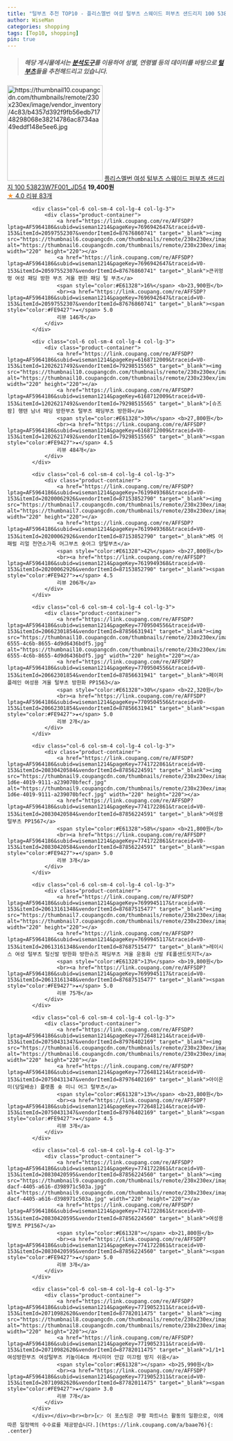 ```yaml
---
title: "털부츠 추천 TOP10 - 플리스멜번 여성 털부츠 스웨이드 퍼부츠 샌드리지 100 53823W7F001_JD54"
author: WiseMan
categories: shopping
tags: [Top10, shopping]
pin: true
---
```


> ##### 해당 게시물에서는 [**분석도구**](https://itemscout.io/)를 이용하여 **성별**, **연령별** 등의 데이터를 바탕으로 [**털부츠**](https://link.coupang.com/a/baae76)들을 추천해드리고 있습니다.
<div class="container"><div class="row">
            <div class="col-6 col-sm-4 col-lg-4 col-lg-3">
                <div class="product-container">
                    <a href="https://link.coupang.com/re/AFFSDP?lptag=AF5964186&subid=wiseman1214&pageKey=7649071548&traceid=V0-153&itemId=20347379875&vendorItemId=87431969698" target="_blank"><img src="https://thumbnail10.coupangcdn.com/thumbnails/remote/230x230ex/image/vendor_inventory/4c83/b4357d392f9fb56edb71748298068e38214786ac8734aa49eddf148e5ee6.jpg" alt="https://thumbnail10.coupangcdn.com/thumbnails/remote/230x230ex/image/vendor_inventory/4c83/b4357d392f9fb56edb71748298068e38214786ac8734aa49eddf148e5ee6.jpg" width="220" height="220"></a>
                    <a href="https://link.coupang.com/re/AFFSDP?lptag=AF5964186&subid=wiseman1214&pageKey=7649071548&traceid=V0-153&itemId=20347379875&vendorItemId=87431969698" target="_blank">플리스멜번 여성 털부츠 스웨이드 퍼부츠 샌드리지 100 53823W7F001_JD54</a>
                    <span style="color:#E61328"></span> <b>19,400원</b>
                    <br><a href="https://link.coupang.com/re/AFFSDP?lptag=AF5964186&subid=wiseman1214&pageKey=7649071548&traceid=V0-153&itemId=20347379875&vendorItemId=87431969698" target="_blank"><span style="color:#FE9427">★</span> 4.0
                    리뷰 83개</a>
                </div>
            </div>
            
            <div class="col-6 col-sm-4 col-lg-4 col-lg-3">
                <div class="product-container">
                    <a href="https://link.coupang.com/re/AFFSDP?lptag=AF5964186&subid=wiseman1214&pageKey=7696942647&traceid=V0-153&itemId=20597552307&vendorItemId=87676860741" target="_blank"><img src="https://thumbnail6.coupangcdn.com/thumbnails/remote/230x230ex/image/vendor_inventory/4f48/794bab4fea902abe293ffcc1c4bb23a1ab6899f792f6e55dd64e851e9c98.jpg" alt="https://thumbnail6.coupangcdn.com/thumbnails/remote/230x230ex/image/vendor_inventory/4f48/794bab4fea902abe293ffcc1c4bb23a1ab6899f792f6e55dd64e851e9c98.jpg" width="220" height="220"></a>
                    <a href="https://link.coupang.com/re/AFFSDP?lptag=AF5964186&subid=wiseman1214&pageKey=7696942647&traceid=V0-153&itemId=20597552307&vendorItemId=87676860741" target="_blank">큰귀멍멍 여성 패딩 방한 부츠 겨울 편한 패딩 털 부츠</a>
                    <span style="color:#E61328">16%</span> <b>23,900원</b>
                    <br><a href="https://link.coupang.com/re/AFFSDP?lptag=AF5964186&subid=wiseman1214&pageKey=7696942647&traceid=V0-153&itemId=20597552307&vendorItemId=87676860741" target="_blank"><span style="color:#FE9427">★</span> 5.0
                    리뷰 146개</a>
                </div>
            </div>
            
            <div class="col-6 col-sm-4 col-lg-4 col-lg-3">
                <div class="product-container">
                    <a href="https://link.coupang.com/re/AFFSDP?lptag=AF5964186&subid=wiseman1214&pageKey=6168712009&traceid=V0-153&itemId=12026217492&vendorItemId=79298515565" target="_blank"><img src="https://thumbnail10.coupangcdn.com/thumbnails/remote/230x230ex/image/vendor_inventory/eb5e/e23962ba4b31bdf8a27d5000ab727503ce0d0f588b640ed2e00b2138e3fb.jpg" alt="https://thumbnail10.coupangcdn.com/thumbnails/remote/230x230ex/image/vendor_inventory/eb5e/e23962ba4b31bdf8a27d5000ab727503ce0d0f588b640ed2e00b2138e3fb.jpg" width="220" height="220"></a>
                    <a href="https://link.coupang.com/re/AFFSDP?lptag=AF5964186&subid=wiseman1214&pageKey=6168712009&traceid=V0-153&itemId=12026217492&vendorItemId=79298515565" target="_blank">[슈즈팜] 행텐 남녀 패딩 방한부츠 털부츠 패딩부츠 방한화</a>
                    <span style="color:#E61328">30%</span> <b>27,800원</b>
                    <br><a href="https://link.coupang.com/re/AFFSDP?lptag=AF5964186&subid=wiseman1214&pageKey=6168712009&traceid=V0-153&itemId=12026217492&vendorItemId=79298515565" target="_blank"><span style="color:#FE9427">★</span> 4.5
                    리뷰 484개</a>
                </div>
            </div>
            
            <div class="col-6 col-sm-4 col-lg-4 col-lg-3">
                <div class="product-container">
                    <a href="https://link.coupang.com/re/AFFSDP?lptag=AF5964186&subid=wiseman1214&pageKey=7619949368&traceid=V0-153&itemId=20200062926&vendorItemId=87153852790" target="_blank"><img src="https://thumbnail7.coupangcdn.com/thumbnails/remote/230x230ex/image/vendor_inventory/4fd1/debd71bf8dfd23fb15cb7478ac055f32c9af498ea3bcb361721a4bbe0094.jpg" alt="https://thumbnail7.coupangcdn.com/thumbnails/remote/230x230ex/image/vendor_inventory/4fd1/debd71bf8dfd23fb15cb7478ac055f32c9af498ea3bcb361721a4bbe0094.jpg" width="220" height="220"></a>
                    <a href="https://link.coupang.com/re/AFFSDP?lptag=AF5964186&subid=wiseman1214&pageKey=7619949368&traceid=V0-153&itemId=20200062926&vendorItemId=87153852790" target="_blank">MS 어패럴 리얼 천연소가죽 어그부츠 숏어그 양털부츠</a>
                    <span style="color:#E61328">42%</span> <b>27,800원</b>
                    <br><a href="https://link.coupang.com/re/AFFSDP?lptag=AF5964186&subid=wiseman1214&pageKey=7619949368&traceid=V0-153&itemId=20200062926&vendorItemId=87153852790" target="_blank"><span style="color:#FE9427">★</span> 4.5
                    리뷰 206개</a>
                </div>
            </div>
            
            <div class="col-6 col-sm-4 col-lg-4 col-lg-3">
                <div class="product-container">
                    <a href="https://link.coupang.com/re/AFFSDP?lptag=AF5964186&subid=wiseman1214&pageKey=7709504556&traceid=V0-153&itemId=20662301854&vendorItemId=87856631941" target="_blank"><img src="https://thumbnail10.coupangcdn.com/thumbnails/remote/230x230ex/image/retail/images/2023/11/22/17/4/db4e78c9-6555-4c6b-8655-4d9d6436bdf5.jpg" alt="https://thumbnail10.coupangcdn.com/thumbnails/remote/230x230ex/image/retail/images/2023/11/22/17/4/db4e78c9-6555-4c6b-8655-4d9d6436bdf5.jpg" width="220" height="220"></a>
                    <a href="https://link.coupang.com/re/AFFSDP?lptag=AF5964186&subid=wiseman1214&pageKey=7709504556&traceid=V0-153&itemId=20662301854&vendorItemId=87856631941" target="_blank">페이퍼플레인 여성용 겨울 털부츠 방한화 PP1563</a>
                    <span style="color:#E61328">30%</span> <b>22,320원</b>
                    <br><a href="https://link.coupang.com/re/AFFSDP?lptag=AF5964186&subid=wiseman1214&pageKey=7709504556&traceid=V0-153&itemId=20662301854&vendorItemId=87856631941" target="_blank"><span style="color:#FE9427">★</span> 5.0
                    리뷰 2개</a>
                </div>
            </div>
            
            <div class="col-6 col-sm-4 col-lg-4 col-lg-3">
                <div class="product-container">
                    <a href="https://link.coupang.com/re/AFFSDP?lptag=AF5964186&subid=wiseman1214&pageKey=7741722861&traceid=V0-153&itemId=20830420584&vendorItemId=87856224591" target="_blank"><img src="https://thumbnail9.coupangcdn.com/thumbnails/remote/230x230ex/image/retail/images/2023/11/22/17/6/0d26f0cd-1d6e-4019-9111-a239070bfecf.jpg" alt="https://thumbnail9.coupangcdn.com/thumbnails/remote/230x230ex/image/retail/images/2023/11/22/17/6/0d26f0cd-1d6e-4019-9111-a239070bfecf.jpg" width="220" height="220"></a>
                    <a href="https://link.coupang.com/re/AFFSDP?lptag=AF5964186&subid=wiseman1214&pageKey=7741722861&traceid=V0-153&itemId=20830420584&vendorItemId=87856224591" target="_blank">여성용 털부츠 PP1567</a>
                    <span style="color:#E61328">58%</span> <b>21,800원</b>
                    <br><a href="https://link.coupang.com/re/AFFSDP?lptag=AF5964186&subid=wiseman1214&pageKey=7741722861&traceid=V0-153&itemId=20830420584&vendorItemId=87856224591" target="_blank"><span style="color:#FE9427">★</span> 5.0
                    리뷰 3개</a>
                </div>
            </div>
            
            <div class="col-6 col-sm-4 col-lg-4 col-lg-3">
                <div class="product-container">
                    <a href="https://link.coupang.com/re/AFFSDP?lptag=AF5964186&subid=wiseman1214&pageKey=7699945117&traceid=V0-153&itemId=20613161348&vendorItemId=87687515477" target="_blank"><img src="https://thumbnail7.coupangcdn.com/thumbnails/remote/230x230ex/image/vendor_inventory/5343/7dc5f626bc5a904193480aa723ec86a0a3dac17d372ddc48b0f5ce94d6cf.jpg" alt="https://thumbnail7.coupangcdn.com/thumbnails/remote/230x230ex/image/vendor_inventory/5343/7dc5f626bc5a904193480aa723ec86a0a3dac17d372ddc48b0f5ce94d6cf.jpg" width="220" height="220"></a>
                    <a href="https://link.coupang.com/re/AFFSDP?lptag=AF5964186&subid=wiseman1214&pageKey=7699945117&traceid=V0-153&itemId=20613161348&vendorItemId=87687515477" target="_blank">레이시스 여성 털부츠 털신발 방한화 방한슈즈 패딩부츠 겨울 운동화 신발 FE폴샌드릿지T</a>
                    <span style="color:#E61328">13%</span> <b>19,800원</b>
                    <br><a href="https://link.coupang.com/re/AFFSDP?lptag=AF5964186&subid=wiseman1214&pageKey=7699945117&traceid=V0-153&itemId=20613161348&vendorItemId=87687515477" target="_blank"><span style="color:#FE9427">★</span> 5.0
                    리뷰 75개</a>
                </div>
            </div>
            
            <div class="col-6 col-sm-4 col-lg-4 col-lg-3">
                <div class="product-container">
                    <a href="https://link.coupang.com/re/AFFSDP?lptag=AF5964186&subid=wiseman1214&pageKey=7726481214&traceid=V0-153&itemId=20750431347&vendorItemId=87976402169" target="_blank"><img src="https://thumbnail6.coupangcdn.com/thumbnails/remote/230x230ex/image/vendor_inventory/3812/b609c6b491c42611a4df1d2d5c2d4189d5346c759047387cb13c6cf1d8ee.jpg" alt="https://thumbnail6.coupangcdn.com/thumbnails/remote/230x230ex/image/vendor_inventory/3812/b609c6b491c42611a4df1d2d5c2d4189d5346c759047387cb13c6cf1d8ee.jpg" width="220" height="220"></a>
                    <a href="https://link.coupang.com/re/AFFSDP?lptag=AF5964186&subid=wiseman1214&pageKey=7726481214&traceid=V0-153&itemId=20750431347&vendorItemId=87976402169" target="_blank">아이온미(당일배송) 플랫폼 숏 미니 어그 털부츠</a>
                    <span style="color:#E61328">13%</span> <b>23,800원</b>
                    <br><a href="https://link.coupang.com/re/AFFSDP?lptag=AF5964186&subid=wiseman1214&pageKey=7726481214&traceid=V0-153&itemId=20750431347&vendorItemId=87976402169" target="_blank"><span style="color:#FE9427">★</span> 4.5
                    리뷰 3개</a>
                </div>
            </div>
            
            <div class="col-6 col-sm-4 col-lg-4 col-lg-3">
                <div class="product-container">
                    <a href="https://link.coupang.com/re/AFFSDP?lptag=AF5964186&subid=wiseman1214&pageKey=7741722861&traceid=V0-153&itemId=20830420595&vendorItemId=87856224560" target="_blank"><img src="https://thumbnail9.coupangcdn.com/thumbnails/remote/230x230ex/image/retail/images/2023/11/22/17/3/c85387fc-dacf-4405-a616-d398971c503a.jpg" alt="https://thumbnail9.coupangcdn.com/thumbnails/remote/230x230ex/image/retail/images/2023/11/22/17/3/c85387fc-dacf-4405-a616-d398971c503a.jpg" width="220" height="220"></a>
                    <a href="https://link.coupang.com/re/AFFSDP?lptag=AF5964186&subid=wiseman1214&pageKey=7741722861&traceid=V0-153&itemId=20830420595&vendorItemId=87856224560" target="_blank">여성용 털부츠 PP1567</a>
                    <span style="color:#E61328"></span> <b>21,800원</b>
                    <br><a href="https://link.coupang.com/re/AFFSDP?lptag=AF5964186&subid=wiseman1214&pageKey=7741722861&traceid=V0-153&itemId=20830420595&vendorItemId=87856224560" target="_blank"><span style="color:#FE9427">★</span> 5.0
                    리뷰 3개</a>
                </div>
            </div>
            
            <div class="col-6 col-sm-4 col-lg-4 col-lg-3">
                <div class="product-container">
                    <a href="https://link.coupang.com/re/AFFSDP?lptag=AF5964186&subid=wiseman1214&pageKey=7719052311&traceid=V0-153&itemId=20710982620&vendorItemId=87782011475" target="_blank"><img src="https://thumbnail8.coupangcdn.com/thumbnails/remote/230x230ex/image/vendor_inventory/01b5/a86fdf1bb3327cb78d4850d02b93fc253eb0780bf43ab97fccc117ff8ce1.jpg" alt="https://thumbnail8.coupangcdn.com/thumbnails/remote/230x230ex/image/vendor_inventory/01b5/a86fdf1bb3327cb78d4850d02b93fc253eb0780bf43ab97fccc117ff8ce1.jpg" width="220" height="220"></a>
                    <a href="https://link.coupang.com/re/AFFSDP?lptag=AF5964186&subid=wiseman1214&pageKey=7719052311&traceid=V0-153&itemId=20710982620&vendorItemId=87782011475" target="_blank">1/1+1 여성방한부츠 여성털부츠 키높이4cm 캐시미어 안감 미끄럼 방지 쉬움</a>
                    <span style="color:#E61328"></span> <b>25,990원</b>
                    <br><a href="https://link.coupang.com/re/AFFSDP?lptag=AF5964186&subid=wiseman1214&pageKey=7719052311&traceid=V0-153&itemId=20710982620&vendorItemId=87782011475" target="_blank"><span style="color:#FE9427">★</span> 3.0
                    리뷰 7개</a>
                </div>
            </div>
            </div></div><br><br>[👉 이 포스팅은 쿠팡 파트너스 활동의 일환으로, 이에 따른 일정액의 수수료를 제공받습니다.](https://link.coupang.com/a/baae76){: .center}